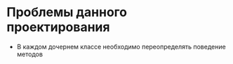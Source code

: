 # Проблемы данного проектирования

- В каждом дочернем классе необходимо переопределять поведение методов